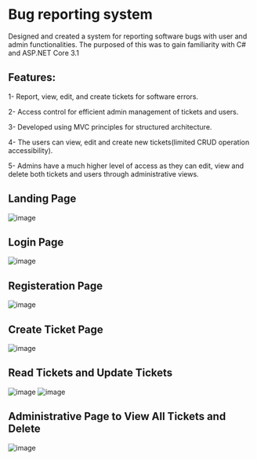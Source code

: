 # Bug reporting system
Designed and created a system for reporting software bugs with user and admin functionalities.
The purposed of this was to gain familiarity with C# and ASP.NET Core 3.1

## Features:
1- Report, view, edit, and create tickets for software errors.

2- Access control for efficient admin management of tickets and users.

3- Developed using MVC principles for structured architecture.

4- The users can view, edit and create new tickets(limited CRUD operation accessibility).

5- Admins have a much higher level of access as they can edit, view and delete both tickets and users through administrative views. 
    
## Landing Page 
![image](https://github.com/ishaqmarashy/Ticketing-System/assets/34040118/8302614e-355d-4f77-a8bc-28af5faa0315)

## Login Page
![image](https://github.com/ishaqmarashy/Ticketing-System/assets/34040118/00cea2b9-6e3e-4dd7-8738-aa69fcb0d542)

## Registeration Page
![image](https://github.com/ishaqmarashy/Ticketing-System/assets/34040118/527881db-0fa4-45de-8706-60028b9fd1db)

## Create Ticket Page
![image](https://github.com/ishaqmarashy/Ticketing-System/assets/34040118/400736fd-b265-44a9-8574-aebba8756480)

## Read Tickets and Update Tickets
![image](https://github.com/ishaqmarashy/Ticketing-System/assets/34040118/a08382ec-9c87-4266-bf46-89eecbc4dfbd)
![image](https://github.com/ishaqmarashy/Ticketing-System/assets/34040118/0f6e23ba-e200-4484-9250-b2514cee4f3b)

## Administrative Page to View All Tickets and Delete
![image](https://github.com/ishaqmarashy/Ticketing-System/assets/34040118/8ad5f4e5-49ab-4aae-8d23-c6a9a4a59c86)

